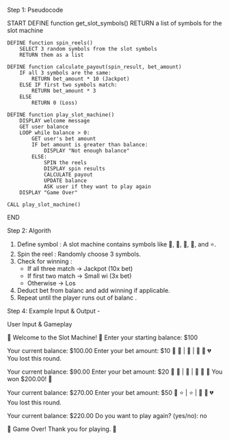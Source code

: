 Step 1: Pseudocode

START
    DEFINE function get_slot_symbols()
        RETURN a list of symbols for the slot machine

    DEFINE function spin_reels()
        SELECT 3 random symbols from the slot symbols
        RETURN them as a list

    DEFINE function calculate_payout(spin_result, bet_amount)
        IF all 3 symbols are the same:
            RETURN bet_amount * 10 (Jackpot)
        ELSE IF first two symbols match:
            RETURN bet_amount * 3
        ELSE
            RETURN 0 (Loss)

    DEFINE function play_slot_machine()
        DISPLAY welcome message
        GET user balance
        LOOP while balance > 0:
            GET user's bet amount
            IF bet amount is greater than balance:
                DISPLAY "Not enough balance"
            ELSE:
                SPIN the reels
                DISPLAY spin results
                CALCULATE payout
                UPDATE balance
                ASK user if they want to play again
        DISPLAY "Game Over"

    CALL play_slot_machine()
END



Step 2: Algorith 
1. Define symbol : A slot machine contains symbols like 🍒, 🍋, 🍉, 🔔, and ⭐.
2. Spin the reel : Randomly choose 3 symbols.
3. Check for winning :
   - If all three match → Jackpot  (10x bet)
   - If first two match → Small wi  (3x bet)
   - Otherwise → Los 
4. Deduct bet from balanc  and add winning  if applicable.
5. Repeat until the player runs out of balanc .




Step 4: Example Input & Output -


User Input & Gameplay



🎰 Welcome to the Slot Machine! 🎰
Enter your starting balance: $100

Your current balance: $100.00
Enter your bet amount: $10
🎰 🍒 | 🍋 | 🍉 🎰
💔 You lost this round.

Your current balance: $90.00
Enter your bet amount: $20
🎰 🍉 | 🍉 | 🍉 🎰
🎉 You won $200.00! 🎉

Your current balance: $270.00
Enter your bet amount: $50
🎰 ⭐ | ⭐ | 🔔 🎰
💔 You lost this round.

Your current balance: $220.00
Do you want to play again? (yes/no): no

💸 Game Over! Thank you for playing. 💸